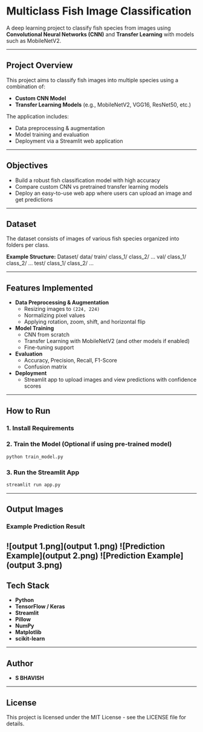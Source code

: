 # Multiclass Fish Image Classification

A deep learning project to classify fish species from images using **Convolutional Neural Networks (CNN)** and **Transfer Learning** with models such as MobileNetV2.

---

## Project Overview

This project aims to classify fish images into multiple species using a combination of:

- **Custom CNN Model**  
- **Transfer Learning Models** (e.g., MobileNetV2, VGG16, ResNet50, etc.)

The application includes:
- Data preprocessing & augmentation
- Model training and evaluation
- Deployment via a Streamlit web application

---

## Objectives
- Build a robust fish classification model with high accuracy
- Compare custom CNN vs pretrained transfer learning models
- Deploy an easy-to-use web app where users can upload an image and get predictions

---

## Dataset
The dataset consists of images of various fish species organized into folders per class.

**Example Structure:**
Dataset/
  data/
    train/
      class_1/
      class_2/
      ...
    val/
      class_1/
      class_2/
      ...
    test/
      class_1/
      class_2/
      ...

---

## Features Implemented
- **Data Preprocessing & Augmentation**
  - Resizing images to `(224, 224)`
  - Normalizing pixel values
  - Applying rotation, zoom, shift, and horizontal flip
- **Model Training**
  - CNN from scratch
  - Transfer Learning with MobileNetV2 (and other models if enabled)
  - Fine-tuning support
- **Evaluation**
  - Accuracy, Precision, Recall, F1-Score
  - Confusion matrix
- **Deployment**
  - Streamlit app to upload images and view predictions with confidence scores

---

## How to Run

### 1. Install Requirements

### 2. Train the Model (Optional if using pre-trained model)
```bash
python train_model.py
```

### 3. Run the Streamlit App
```bash
streamlit run app.py
```

---

## Output Images

### Example Prediction Result
![output 1.png](output 1.png)
![Prediction Example](output 2.png)
![Prediction Example](output 3.png)
---

## Tech Stack
- **Python**
- **TensorFlow / Keras**
- **Streamlit**
- **Pillow**
- **NumPy**
- **Matplotlib**
- **scikit-learn**

---

## Author
- **S BHAVISH**  

---

## License
This project is licensed under the MIT License - see the LICENSE file for details.
